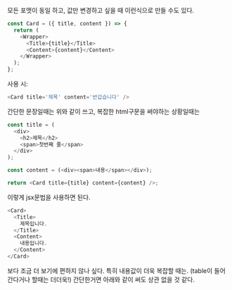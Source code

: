 모든 포맷이 동일 하고, 값만 변경하고 싶을 때 이런식으로 만들 수도 있다.

```js
const Card = ({ title, content }) => {
  return (
    <Wrapper>
      <Title>{title}</Title>
      <Content>{content}</Content>
    </Wrapper>
  );
};
```

사용 시:

```js
<Card title='제목' content='반갑습니다' />
```

간단한 문장일때는 위와 같이 쓰고,
복잡한 html구문을 써야하는 상황일때는

```js
const title = (
  <div>
    <h2>제목</h2>
    <span>첫번째 줄</span>
  </div>
);

const content = (<div><span>내용</span></div>);

return <Card title={title} content={content} />;

```

이렇게 jsx문법을 사용하면 된다.

```js
<Card>
  <Title>
    제목입니다.
  </Title>
  <Content>
    내용입니다.
  </Content>
</Card>
```
보다 조금 더 보기에 편하지 않나 싶다.
특히 내용값이 더욱 복잡할 때는. (table이 들어간다거나 할때는 더더욱!)
간단한거면 아래와 같이 써도 상관 없을 것 같다.
